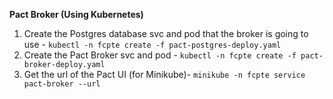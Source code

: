 **Pact Broker (Using Kubernetes)**

1. Create the Postgres database svc and pod that the broker is going to use -
    `kubectl -n fcpte create -f pact-postgres-deploy.yaml`
2. Create the Pact Broker svc and pod -
    `kubectl -n fcpte create -f pact-broker-deploy.yaml`
3. Get the url of the Pact UI (for Minikube)-
    `minikube -n fcpte service pact-broker --url`

